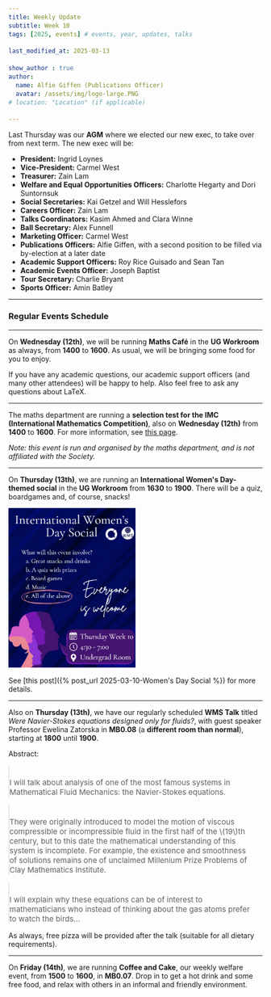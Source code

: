 ```yaml
---
title: Weekly Update
subtitle: Week 10
tags: [2025, events] # events, year, updates, talks

last_modified_at: 2025-03-13

show_author : true
author:
  name: Alfie Giffen (Publications Officer)
  avatar: /assets/img/logo-large.PNG
# location: "Location" (if applicable)

---
```


Last Thursday was our **AGM** where we elected our new exec, to take over from next term. The new exec will be:

- **President:** Ingrid Loynes
- **Vice-President:** Carmel West
- **Treasurer:** Zain Lam
- **Welfare and Equal Opportunities Officers:** Charlotte Hegarty and Dori Suntornsuk
- **Social Secretaries:** Kai Getzel and Will Hesslefors
- **Careers Officer:** Zain Lam
- **Talks Coordinators:** Kasim Ahmed and Clara Winne
- **Ball Secretary:** Alex Funnell
- **Marketing Officer:** Carmel West
- **Publications Officers:** Alfie Giffen, with a second position to be filled via by-election at a later date
- **Academic Support Officers:** Roy Rice Guisado and Sean Tan
- **Academic Events Officer:** Joseph Baptist
- **Tour Secretary:** Charlie Bryant
- **Sports Officer:** Amin Batley

---

### Regular Events Schedule

---

On **Wednesday (12th)**, we will be running **Maths Café** in the **UG Workroom** as always, from **1400** to **1600**. As usual, we will be bringing some food for you to enjoy.

If you have any academic questions, our academic support officers (and many other attendees) will be happy to help. Also feel free to ask any questions about LaTeX.

---

The maths department are running a **selection test for the IMC (International Mathematics Competition)**, also on **Wednesday (12th)** from **1400** to **1600**. For more information, see [this page](https://warwick.ac.uk/fac/sci/maths/research/events/seminars/areas/imc/2024-25).

*Note: this event is run and organised by the maths department, and is not affiliated with the Society.*

---

On **Thursday (13th)**, we are running an **International Women's Day-themed social** in the **UG Workroom** from **1630** to **1900**. There will be a quiz, boardgames and, of course, snacks!

<img src="../assets/posts/2024-2025/international-womens-day-social.jpeg" alt="Poster" width="50%"/>

See [this post]({% post_url 2025-03-10-Women's Day Social %}) for more details.

---

Also on **Thursday (13th)**, we have our regularly scheduled **WMS Talk** titled *Were Navier-Stokes equations designed only for fluids?*, with guest speaker Professor Ewelina Zatorska in **MB0.08** (a **different room than normal**), starting at **1800** until **1900**.


<style>
blockquote {
    padding: 10px 20px 0 0;
    margin: 0 0 0 0;
    font-size: 15px;
}
</style>

Abstract:
> I will talk about analysis of one of the most famous systems in Mathematical Fluid Mechanics: the Navier-Stokes equations.

> They were originally introduced to model the motion of viscous compressible or incompressible fluid in the first half of the \\(19\\)th century, but to this date the mathematical understanding of this system is incomplete. For example, the existence and smoothness of solutions remains one of unclaimed Millenium Prize Problems of Clay Mathematics Institute.

> I will explain why these equations can be of interest to mathematicians who instead of thinking about the gas atoms prefer to watch the birds...

As always, free pizza will be provided after the talk (suitable for all dietary requirements).

---

On **Friday (14th)**, we are running **Coffee and Cake**, our weekly welfare event, from **1500** to **1600**, in **MB0.07**. Drop in to get a hot drink and some free food, and relax with others in an informal and friendly environment.
